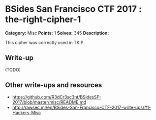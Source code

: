 # BSides San Francisco CTF 2017 : the-right-cipher-1

**Category:** Misc
**Points:** 1
**Solves:** 345
**Description:**

This cipher was correctly used in TKIP

## Write-up

(TODO)

## Other write-ups and resources

* https://github.com/R3dCr3sc3nt/BSidesSF-2017/blob/master/misc/README.md
* http://rawsec.ml/en/BSides-San-Francisco-CTF-2017-write-ups/#1-Hackers-Misc
